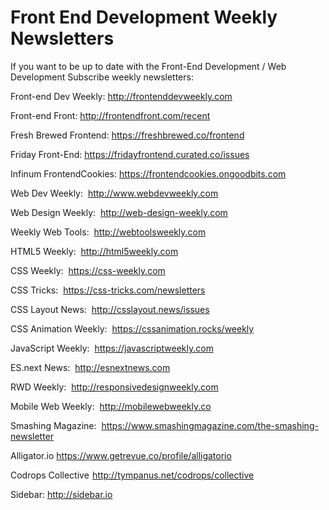 # Front End Development Weekly Newsletters

If you want to be up to date with the Front-End Development / Web Development Subscribe weekly newsletters:

Front-end Dev Weekly: 
http://frontenddevweekly.com

Front-end Front:
http://frontendfront.com/recent

Fresh Brewed Frontend:
https://freshbrewed.co/frontend

Friday Front-End:
https://fridayfrontend.curated.co/issues

Infinum FrontendCookies:
https://frontendcookies.ongoodbits.com

Web Dev Weekly:
 http://www.webdevweekly.com

Web Design Weekly:
 http://web-design-weekly.com

Weekly Web Tools: 
http://webtoolsweekly.com

HTML5 Weekly:
 http://html5weekly.com

CSS Weekly:
 https://css-weekly.com

CSS Tricks:
 https://css-tricks.com/newsletters

CSS Layout News:
 http://csslayout.news/issues

CSS Animation Weekly:
 https://cssanimation.rocks/weekly

JavaScript Weekly: 
https://javascriptweekly.com

ES.next News: 
http://esnextnews.com

RWD Weekly:
 http://responsivedesignweekly.com

Mobile Web Weekly:
 http://mobilewebweekly.co

Smashing Magazine: 
https://www.smashingmagazine.com/the-smashing-newsletter

Alligator.io
https://www.getrevue.co/profile/alligatorio

Codrops Collective 
http://tympanus.net/codrops/collective

Sidebar:
http://sidebar.io
